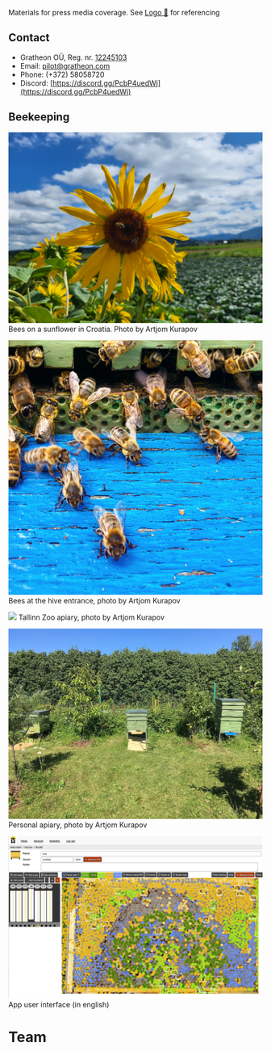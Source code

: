 
Materials for press media coverage.
See [Logo 🧪](../purpose/Logo%20🧪.md) for referencing

## Contact

- Gratheon OÜ, Reg. nr. [12245103](https://ariregister.rik.ee/eng/company/12245103/Gratheon-O%C3%9C)
- Email: [pilot@gratheon.com](mailto:pilot@gratheon.com)
- Phone: (+372) 58058720
- Discord: [https://discord.gg/PcbP4uedWj](https://discord.gg/PcbP4uedWj)

## Beekeeping
![](../../src/img/20230730_143206.jpg)
Bees on a sunflower in Croatia. Photo by Artjom Kurapov


![](../../src/img/78D03A5C-B2BD-4837-A442-2F7550EB8028.jpg)
Bees at the hive entrance, photo by Artjom Kurapov


![](../../src/img/IMG_4588.JPG.jpg)
Tallinn Zoo apiary, photo by Artjom Kurapov

![](../../src/img/IMG_4120.jpg)
Personal apiary, photo by Artjom Kurapov


![](../../src/img/gratheon-app.png)
App user interface (in english)

# Team